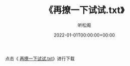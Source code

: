 ﻿---
title:  《再撩一下试试.txt》
date:   2022-01-01T00:00:00+00:00
author: 听松阁
layout: post
permalink: /再撩一下试试/
categories: 小说
tags: [小说]
---

点击《 [再撩一下试试.txt](http://img.660000.xyz/bookstukust/book/bntxt/10/再撩一下试试.txt)》进行下载
